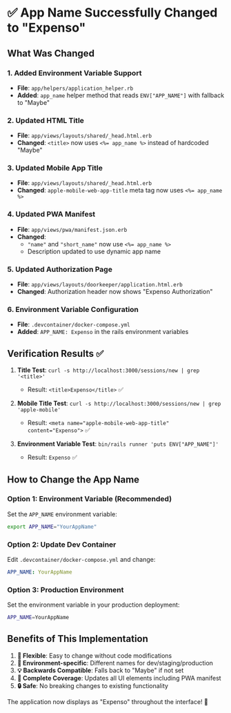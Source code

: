 # ✅ App Name Successfully Changed to "Expenso"

## What Was Changed

### 1. Added Environment Variable Support
- **File**: `app/helpers/application_helper.rb`
- **Added**: `app_name` helper method that reads `ENV["APP_NAME"]` with fallback to "Maybe"

### 2. Updated HTML Title
- **File**: `app/views/layouts/shared/_head.html.erb`
- **Changed**: `<title>` now uses `<%= app_name %>` instead of hardcoded "Maybe"

### 3. Updated Mobile App Title  
- **File**: `app/views/layouts/shared/_head.html.erb`
- **Changed**: `apple-mobile-web-app-title` meta tag now uses `<%= app_name %>`

### 4. Updated PWA Manifest
- **File**: `app/views/pwa/manifest.json.erb`
- **Changed**: 
  - `"name"` and `"short_name"` now use `<%= app_name %>`
  - Description updated to use dynamic app name

### 5. Updated Authorization Page
- **File**: `app/views/layouts/doorkeeper/application.html.erb`  
- **Changed**: Authorization header now shows "Expenso Authorization"

### 6. Environment Variable Configuration
- **File**: `.devcontainer/docker-compose.yml`
- **Added**: `APP_NAME: Expenso` in the rails environment variables

## Verification Results ✅

1. **Title Test**: `curl -s http://localhost:3000/sessions/new | grep '<title>'`
   - Result: `<title>Expenso</title>` ✅

2. **Mobile Title Test**: `curl -s http://localhost:3000/sessions/new | grep 'apple-mobile'`
   - Result: `<meta name="apple-mobile-web-app-title" content="Expenso">` ✅

3. **Environment Variable Test**: `bin/rails runner 'puts ENV["APP_NAME"]'`
   - Result: `Expenso` ✅

## How to Change the App Name

### Option 1: Environment Variable (Recommended)
Set the `APP_NAME` environment variable:
```bash
export APP_NAME="YourAppName"
```

### Option 2: Update Dev Container
Edit `.devcontainer/docker-compose.yml` and change:
```yaml
APP_NAME: YourAppName
```

### Option 3: Production Environment
Set the environment variable in your production deployment:
```bash
APP_NAME=YourAppName
```

## Benefits of This Implementation

1. **🔧 Flexible**: Easy to change without code modifications
2. **🚀 Environment-specific**: Different names for dev/staging/production
3. **💡 Backwards Compatible**: Falls back to "Maybe" if not set
4. **📱 Complete Coverage**: Updates all UI elements including PWA manifest
5. **🔒 Safe**: No breaking changes to existing functionality

The application now displays as "Expenso" throughout the interface! 🎉
